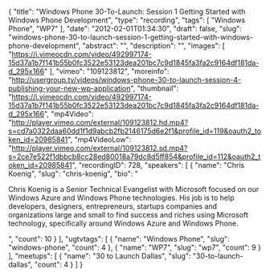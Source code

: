 {
  "title": "Windows Phone 30-To-Launch: Session 1 Getting Started with Windows Phone Development",
  "type": "recording",
  "tags": [
    "Windows Phone",
    "WP7"
  ],
  "date": "2012-02-01T01:34:30",
  "draft": false,
  "slug": "windows-phone-30-to-launch-session-1-getting-started-with-windows-phone-development",
  "abstract": "",
  "description": "",
  "images": [
    "https://i.vimeocdn.com/video/492997174-15d37a1b7f141b55b0fc3522e53123dea201bc7c9d1845fa3fa2c9164df181da-d_295x166"
  ],
  "vimeo": "109123812",
  "moreinfo": "http://usergroup.tv/videos/windows-phone-30-to-launch-session-4-publishing-your-new-wp-application",
  "thumbnail": "https://i.vimeocdn.com/video/492997174-15d37a1b7f141b55b0fc3522e53123dea201bc7c9d1845fa3fa2c9164df181da-d_295x166",
  "mp4Video": "http://player.vimeo.com/external/109123812.hd.mp4?s=cd7a0322daa60dd1f1d9abcb2fb2146175d6e2f1&profile_id=119&oauth2_token_id=20985841",
  "mp4VideoLow": "http://player.vimeo.com/external/109123812.sd.mp4?s=2ce7e522f1dbbcb8cc28ed80018a79dc8d5ff854&profile_id=112&oauth2_token_id=20985841",
  "recordingID": 728,
  "speakers": [
    {
      "name": "Chris Koenig",
      "slug": "chris-koenig",
      "bio": "<p>Chris Koenig is a Senior Technical Evangelist with Microsoft focused on our Windows Azure and Windows Phone technologies.  His job is to help developers, designers, entrepreneurs, startups companies and organizations large and small to find success and riches using Microsoft technology, specifically around Windows Azure and Windows Phone.</p>",
      "count": 10
    }
  ],
  "ugtvtags": [
    {
      "name": "Windows Phone",
      "slug": "windows-phone",
      "count": 4
    },
    {
      "name": "WP7",
      "slug": "wp7",
      "count": 9
    }
  ],
  "meetups": [
    {
      "name": "30 to Launch Dallas",
      "slug": "30-to-launch-dallas",
      "count": 4
    }
  ]
}